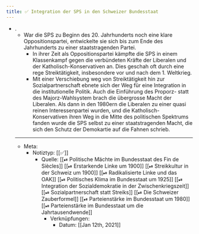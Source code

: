 ```yaml
---
title: ✅ Integration der SPS in den Schweizer Bundesstaat
---
```


- .
	- War die SPS zu Beginn des 20. Jahrhunderts noch eine klare Oppositionspartei, entwickelte sie sich bis zum Ende des Jahrhunderts zu einer staatstragenden Partei.
		- In ihrer Zeit als Oppositionspartei kämpfte die SPS in einem Klassenkampf gegen die verbündeten Kräfte der Liberalen und der Katholisch-Konservativen an. Dies geschah oft durch eine rege Streiktätigkeit, insbesondere vor und nach dem 1. Weltkrieg.
		- Mit einer Verschiebung weg von Streiktätigkeit hin zur Sozialpartnerschaft ebnete sich der Weg für eine Integration in die institutionelle Politik. Auch die Einführung des Proporz- statt des Majorz-Wahlsystem brach die übergrosse Macht der Liberalen. Als dann in den 1980ern die Liberalen zu einer quasi reinen Interessenpartei wurden, und die Katholisch-Konservativen ihren Weg in die Mitte des politischen Spektrums fanden wurde die SPS selbst zu einer staatstragenden Macht, die sich den Schutz der Demokartie auf die Fahnen schrieb.
	- ---
	- Meta:
		- Notiztyp: [[✅]]
			- Quelle: [[⏯ Politische Mächte im Bundesstaat des Fin de Siècles]] [[⏯ Erstarkende Linke um 1900]] [[⏯ Streikkultur in der Schweiz um 1900]] [[⏯ Radikalisierte Linke und das OAK]] [[⏯ Politisches Klima im Bundesstaat um 1925]] [[⏯ Integration der Sozialdemokratie in der Zwischenkriegszeit]] [[⏯ Sozialpartnerschaft statt Streiks]] [[⏯ Die Schweizer Zauberformel]] [[⏯ Parteienstärke im Bundesstaat um 1980]] [[⏯ Parteienstärke im Bundesstaat um die Jahrtausendwende]]
				- Verknüpfungen:
					- Datum: [[Jan 12th, 2021]]